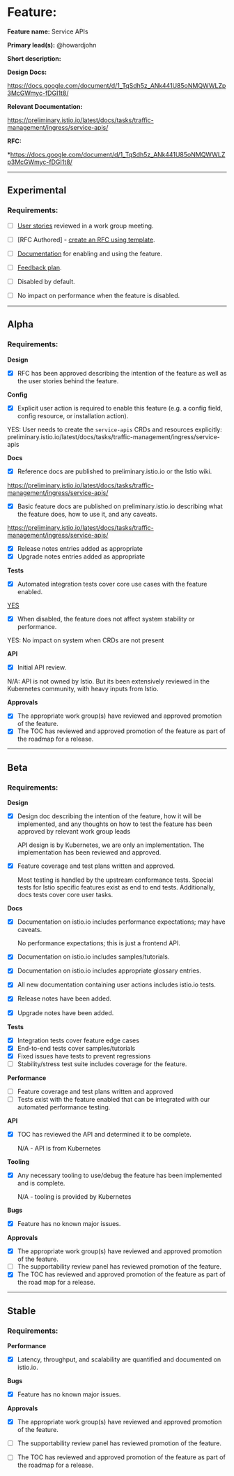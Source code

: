 [//]: # (The syntax preceeding this line is a comment marker used to help guide the author in populating this document)
[//]: # (to github. Unlike HTML comments commonly used throughout istio.io documentation, this comment will not be rendered)
[//]: # (by github. Comments must be separated by carriage return preceding and concluding the text and be a single line.)

[//]: # (This is a living document representing the maturity of a feature. Completion of this template enables Istio work groups)
[//]: # (to collect information on potential new functionality. This template should be completed before users are exposed to)
[//]: # (any new experimental feature. Please complete this template during development.)

[//]: # (The feature implementation section must be completed before submission of the document.)

# Feature:

[//]: # (All information in this section is mandatory.)

**Feature name:** Service APIs

[//]: # (The name of the feature, e.g. Multiple control planes)

**Primary lead(s):** @howardjohn

[//]: # (The primary lead or leads responsible for the feature. These individuals serve as a point of contact for the feature.)

**Short description:** 

[//]: # (A short description of the feature. One or two sentences maximum.)


**Design Docs:**

[//]: # (Design docs for feature)

https://docs.google.com/document/d/1_TqSdh5z_ANk441U85oNMQWWLZp3McGWmyc-fDGI1t8/


**Relevant Documentation:**

[//]: # (Links to relevant documentation for feature)

https://preliminary.istio.io/latest/docs/tasks/traffic-management/ingress/service-apis/

**RFC:**

[//]: # (Link to RFC for feature)

*https://docs.google.com/document/d/1_TqSdh5z_ANk441U85oNMQWWLZp3McGWmyc-fDGI1t8/

---

## Experimental

### Requirements:

[//]: # (All information in this section is mandatory for promotion. Please modify the links in this)
[//]: # (section.)

- [ ] [User stories](insert_your_link_here) reviewed in a work group meeting.

[//]: # (User stories are a way to communicate user value. User stories follow the style)
[//]: # (as a [type of user], I want [an action] so that [a benefit/a value]. Istio currently has no user)
[//]: # (story template. Maybe you can make one?)

[//]: # (User stories must be presented in a work group meeting. They need no approval and are later integrated)
[//]: # (into the RFCs, which do need approval for alpha. You may find value to negotiate within the work group where the)
[//]: # (user stories are presented to help clarify the user stories.)

- [ ] [RFC Authored] - [create an RFC using template](https://docs.google.com/document/d/1ewJoCcw5-04crH-M0xw4zFxz1cfwVCPnNyW4K3m4Yyc/template/preview).

[//]: # (An RFC is mandatory to graduate to experimental. The RFC does not have to be reviewed in a work group)
[//]: # (meeting to graduate to experimental.)

- [ ] [Documentation](insert_your_link_here) for enabling and using the feature.

[//]: # (The documentation instructions may exist on the developer wiki or the team drive. They may include instructions)
[//]: # (for building running a `istioctl experimental command`, or using the preview profile,)
[//]: # (or any other relevant information.)

- [ ] [Feedback plan](insert_your_link_here).

[//]: # (This may include user feedback meetings, discuss.istio.io conversations, GitHub issues, or mailing lists.)

- [ ] Disabled by default.

- [ ] No impact on performance when the feature is disabled.

---

## Alpha

### Requirements: 

**Design**

- [x] RFC has been approved describing the intention of the feature as well as the user stories behind the feature. 

**Config**

- [x] Explicit user action is required to enable this feature (e.g. a config field, config resource, or installation action). 

YES: User needs to create the `service-apis` CRDs and resources explicitly: preliminary.istio.io/latest/docs/tasks/traffic-management/ingress/service-apis

**Docs**

- [x] Reference docs are published to preliminary.istio.io or the Istio wiki.

https://preliminary.istio.io/latest/docs/tasks/traffic-management/ingress/service-apis/

- [x] Basic feature docs are published on preliminary.istio.io describing what the feature does, how to use it, and any caveats.

https://preliminary.istio.io/latest/docs/tasks/traffic-management/ingress/service-apis/

- [x] Release notes entries added as appropriate
- [x] Upgrade notes entries added as appropriate

**Tests**

- [x] Automated integration tests cover core use cases with the feature enabled. 

[YES](https://github.com/istio/istio/blob/d7602c2f2d4da2560e8e555ad18edc9174913a58/tests/integration/pilot/ingress_test.go#L34)

- [x] When disabled, the feature does not affect system stability or performance. 

YES: No impact on system when CRDs are not present

**API**

- [x] Initial API review.

N/A: API is not owned by Istio. But its been extensively reviewed in the Kubernetes community, with heavy inputs from Istio.

**Approvals**

- [x] The appropriate work group(s) have reviewed and approved promotion of the feature.
- [x] The TOC has reviewed and approved promotion of the feature as part of the
	roadmap for a release.

---

## Beta

### Requirements: 

**Design**

- [x] Design doc describing the intention of the feature, how it will be
	implemented, and any thoughts on how to test the feature has been approved by
	relevant work group leads

	API design is by Kubernetes, we are only an implementation. The implementation has been reviewed and approved.

- [x] Feature coverage and test plans written and approved.

	Most testing is handled by the upstream conformance tests. Special tests for Istio specific features exist as end to end tests.
	Additionally, docs tests cover core user tasks.

**Docs** 

- [x] Documentation on istio.io includes performance expectations; may have caveats.

	No performance expectations; this is just a frontend API.

- [x] Documentation on istio.io includes samples/tutorials.
- [x] Documentation on istio.io includes appropriate glossary entries.
- [x] All new documentation containing user actions includes istio.io tests.
- [x] Release notes have been added.
- [x] Upgrade notes have been added.

**Tests**

- [x] Integration tests cover feature edge cases
- [x] End-to-end tests cover samples/tutorials
- [x] Fixed issues have tests to prevent regressions
- [ ] Stability/stress test suite includes coverage for the feature.

**Performance**

- [ ] Feature coverage and test plans written and approved 
- [ ] Tests exist with the feature enabled that can be integrated with our automated performance testing.

**API**

- [x] TOC has reviewed the API and determined it to be complete.

	N/A - API is from Kubernetes

**Tooling**

- [X] Any necessary tooling to use/debug the feature has been implemented and is complete.

	N/A - tooling is provided by Kubernetes

**Bugs**

- [X] Feature has no known major issues.

**Approvals**

- [x] The appropriate work group(s) have reviewed and approved promotion of the feature.
- [ ] The supportability review panel has reviewed promotion of the feature.  
- [x] The TOC has reviewed and approved promotion of the feature as part of the
	road map for a release.

---

## Stable

### Requirements: 

**Performance**

- [x] Latency, throughput, and scalability are quantified and documented on
	istio.io. 

**Bugs**

- [x] Feature has no known major issues. 

**Approvals**

- [x] The appropriate work group(s) have reviewed and approved promotion of the feature.
- [ ] The supportability review panel has reviewed promotion of the feature.  
- [ ] The TOC has reviewed and approved promotion of the feature as part of the
	roadmap for a release.


